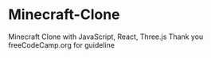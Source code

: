 # Minecraft-Clone
Minecraft Clone with JavaScript, React, Three.js
Thank you freeCodeCamp.org for guideline
